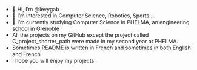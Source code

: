 - 👋 Hi, I’m @levygab
- 👀 I’m interested in Computer Science, Robotics, Sports....
- 🌱 I’m currently studying Computer Science in PHELMA, an engineering school in Grenoble
- All the projects on my GitHub except the project called C_project_shorter_path were made in my second year at PHELMA.
- Sometimes README is written in French and sometimes in both English and French.
- I hope you will enjoy my projects 

<!---
levygab/levygab is a ✨ special ✨ repository because its `README.md` (this file) appears on your GitHub profile.
You can click the Preview link to take a look at your changes.
--->
